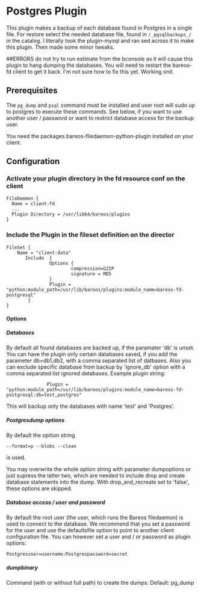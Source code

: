 # Postgres Plugin

This plugin makes a backup of each database found in Postgres in a single file.
For restore select the needed database file, found in `/_pgsqlbackups_/` in the catalog. I literally took the plugin-mysql and ran sed across it to make this plugin. Then made some minor tweaks. 

##ERRORS
do not try to run estimate from the bconsole as it will cause this plugin to hang dumping the databases. You will need to restart the bareos-fd client to get it back. I'm not sure how to fix this yet. Working onit. 

## Prerequisites
The `pg_dump` and `psql` command must be installed and user root will sudo up to postgres 
to execute these commands. See below, if you want to use another user / password or want to
 restrict database access for the backup user.

You need the packages bareos-filedaemon-python-plugin installed on your client.

## Configuration

### Activate your plugin directory in the fd resource conf on the client
```
FileDaemon {                          
  Name = client-fd
  ...
  Plugin Directory = /usr/lib64/bareos/plugins
}
```

### Include the Plugin in the fileset definition on the director
```
FileSet {
    Name = "client-data"
       Include  {
                Options {
                        compression=GZIP
                        signature = MD5
                }
                Plugin = "python:module_path=/usr/lib/bareos/plugins:module_name=bareos-fd-postgresql"
        }
}
```

#### Options ####

##### Databases #####
By default all found databases are backed up, if the paramater 'db' is unset. You can have the plugin only certain databases saved, if you add
the parameter db=db1,db2, with a comma separated list of datbases. Also you can exclude specific database from backup by 'ignore_db' option with a comma separated list ignored databases.
Example plugin string:
```
               Plugin = "python:module_path=/usr/lib/bareos/plugins:module_name=bareos-fd-postgresql:db=test,postgres"
```
This will backup only the databases with name 'test' and 'Postgres'.

##### Postgresdump options #####

By default the opition string
```
--format=p --blobs --clean
```
is used.

You may overwrite the whole option string with parameter dumpoptions or just supress the latter two, which are needed to include drop and
create database statements into the dump. With drop_and_recreate set to 'false', these options are skipped.

##### Database access /  user and password  #####

By default the root user (the user, which runs the Bareos filedaemon) is used to connect to the database. We recommend that you set
a password for the user and use the defaultsfile option to point to another client configuration file.
You can however set a user and / or password as plugin options:
```
Postgresuser=username:Postgrespassword=secret
```

##### dumpbinary #####

Command (with or without full path) to create the dumps. Default: pg_dump
